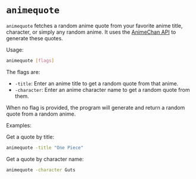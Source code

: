 # `animequote`

`animequote` fetches a random anime quote from your favorite anime title, character, or
simply any random anime. It uses the [AnimeChan API](https://animechan.xyz/) to generate
these quotes.

Usage:
```bash
animequote [flags]
```
The flags are:

- `-title`: Enter an anime title to get a random quote from that anime.
- `-character`: Enter an anime character name to get a random quote from them.

When no flag is provided, the program will generate and return a random quote from a random anime.

Examples:

Get a quote by title:
```bash
animequote -title "One Piece"
```

Get a quote by character name:
```bash
animequote -character Guts
```